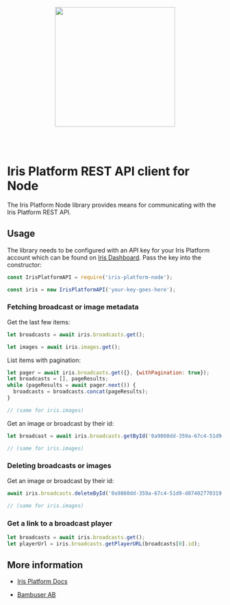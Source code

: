 <div>
  <br/><br />
  <p align="center">
    <a href="https://irisplatform.io" target="_blank" align="center">
        <img src="https://irisplatform.io/static/images/company/iris-by-bambuser-black-horisontal.png" width="280">
    </a>
  </p>
  <br /><br />
  <h1>Iris Platform REST API client for Node</h1>
</div>

The Iris Platform Node library provides means for communicating with the Iris Platform REST API.

## Usage

The library needs to be configured with an API key for your Iris Platform account which can be found on [Iris Dashboard](https://dashboard.irisplatform.io). Pass the key into the constructor:

```javascript
const IrisPlatformAPI = require('iris-platform-node');

const iris = new IrisPlatformAPI('your-key-goes-here');
```

### Fetching broadcast or image metadata

Get the last few items:

```javascript
let broadcasts = await iris.broadcasts.get();

let images = await iris.images.get();
```

List items with pagination:

```javascript
let pager = await iris.broadcasts.get({}, {withPagination: true});
let broadcasts = [], pageResults;
while (pageResults = await pager.next()) {
  broadcasts = broadcasts.concat(pageResults);
}

// (same for iris.images)
```

Get an image or broadcast by their id:

```javascript
let broadcast = await iris.broadcasts.getById('0a9860dd-359a-67c4-51d9-d87402770319');

// (same for iris.images)
```

### Deleting broadcasts or images

Get an image or broadcast by their id:

```javascript
await iris.broadcasts.deleteById('0a9860dd-359a-67c4-51d9-d87402770319');

// (same for iris.images)
```

### Get a link to a broadcast player

```javascript
let broadcasts = await iris.broadcasts.get();
let playerUrl = iris.broadcasts.getPlayerURL(broadcasts[0].id);
```

## More information

* [Iris Platform Docs](https://irisplatform.io/docs)

* [Bambuser AB](https://bambuser.com)

